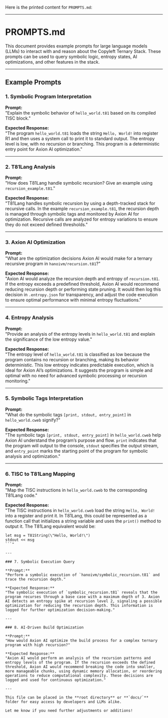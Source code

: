 Here is the printed content for `PROMPTS.md`:

---

# **PROMPTS.md**

This document provides example prompts for large language models (LLMs) to interact with and reason about the Copyleft Ternary Stack. These prompts can be used to query symbolic logic, entropy states, AI optimizations, and other features in the stack.

---

## **Example Prompts**

### 1. Symbolic Program Interpretation

**Prompt:**  
"Explain the symbolic behavior of `hello_world.t81` based on its compiled TISC block."

**Expected Response:**  
"The program `hello_world.t81` loads the string `Hello, World!` into register R1 and then uses a system call to print it to standard output. The entropy level is low, with no recursion or branching. This program is a deterministic entry point for Axion AI optimization."

---

### 2. T81Lang Analysis

**Prompt:**  
"How does T81Lang handle symbolic recursion? Give an example using `recursion_example.t81`."

**Expected Response:**  
"T81Lang handles symbolic recursion by using a depth-tracked stack for recursive calls. In the example `recursion_example.t81`, the recursion depth is managed through symbolic tags and monitored by Axion AI for optimization. Recursive calls are analyzed for entropy variations to ensure they do not exceed defined thresholds."

---

### 3. Axion AI Optimization

**Prompt:**  
"What are the optimization decisions Axion AI would make for a ternary recursive program in `hanoivm/recursion.t81`?"

**Expected Response:**  
"Axion AI would analyze the recursion depth and entropy of `recursion.t81`. If the entropy exceeds a predefined threshold, Axion AI would recommend reducing recursion depth or performing state pruning. It would then log this decision in `.entropy.json` for transparency, and adjust the code execution to ensure optimal performance with minimal entropy fluctuations."

---

### 4. Entropy Analysis

**Prompt:**  
"Provide an analysis of the entropy levels in `hello_world.t81` and explain the significance of the low entropy value."

**Expected Response:**  
"The entropy level of `hello_world.t81` is classified as low because the program contains no recursion or branching, making its behavior deterministic. This low entropy indicates predictable execution, which is ideal for Axion AI’s optimizations. It suggests the program is simple and optimal with no need for advanced symbolic processing or recursion monitoring."

---

### 5. Symbolic Tags Interpretation

**Prompt:**  
"What do the symbolic tags `[print, stdout, entry_point]` in `hello_world.cweb` signify?"

**Expected Response:**  
"The symbolic tags `[print, stdout, entry_point]` in `hello_world.cweb` help Axion AI understand the program’s purpose and flow. `print` indicates that the program will output to the console, `stdout` specifies the output stream, and `entry_point` marks the starting point of the program for symbolic analysis and optimization."

---

### 6. TISC to T81Lang Mapping

**Prompt:**  
"Map the TISC instructions in `hello_world.cweb` to the corresponding T81Lang code."

**Expected Response:**  
"The TISC instructions in `hello_world.cweb` load the string `Hello, World!` into a register and print it. In T81Lang, this could be represented as a function call that initializes a string variable and uses the `print()` method to output it. The T81Lang equivalent would be:

```t81lang
let msg = T81String(\"Hello, World!\")
stdout << msg
```"

---

### 7. Symbolic Execution Query

**Prompt:**  
"Perform a symbolic execution of `hanoivm/symbolic_recursion.t81` and trace the recursion depth."

**Expected Response:**  
"The symbolic execution of `symbolic_recursion.t81` reveals that the program recurses through a base case with a maximum depth of 3. Axion AI detects an entropy spike at recursion level 2, signaling a possible optimization for reducing the recursion depth. This information is logged for further optimization decision-making."

---

### 8. AI-Driven Build Optimization

**Prompt:**  
"How would Axion AI optimize the build process for a complex ternary program with high recursion?"

**Expected Response:**  
"Axion AI would perform an analysis of the recursion patterns and entropy levels of the program. If the recursion exceeds the defined threshold, Axion AI would recommend breaking the code into smaller, more manageable chunks, using dynamic memory allocation, or reordering operations to reduce computational complexity. These decisions are logged and used for continuous optimization."

---

This file can be placed in the **root directory** or **`docs/`** folder for easy access by developers and LLMs alike.

Let me know if you need further adjustments or additions!
